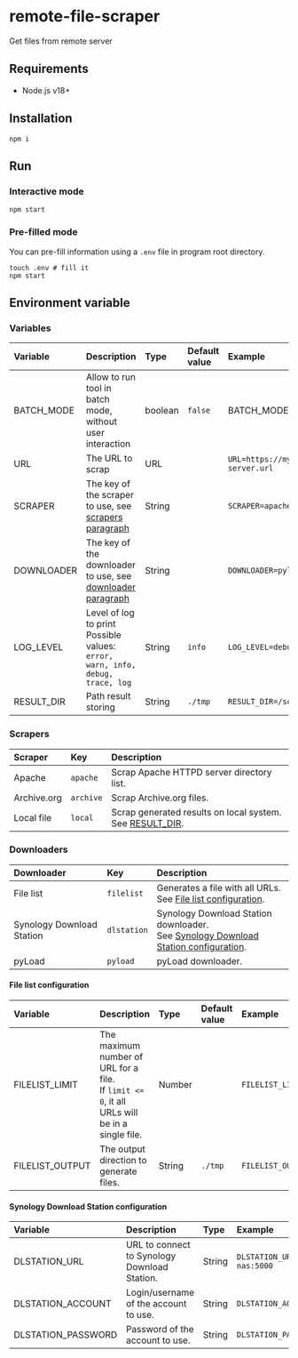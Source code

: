 # remote-file-scraper
Get files from remote server

## Requirements

 - Node.js v18+

## Installation

```shell
npm i
```

## Run

### Interactive mode

```shell
npm start
```

### Pre-filled mode

You can pre-fill information using a `.env` file in program root directory.

```shell
touch .env # fill it
npm start
```

## Environment variable

### Variables

| Variable   | Description                                                                       | Type    | Default value | Example                         |
| :--------- | :-------------------------------------------------------------------------------- | :------ | :------------ | :------------------------------ |
| BATCH_MODE | Allow to run tool in batch mode, without user interaction                         | boolean | `false`       | BATCH_MODE=true`                |
| URL        | The URL to scrap                                                                  | URL     |               | `URL=https://my-own-server.url` |
| SCRAPER    | The key of the scraper to use, see [scrapers paragraph](#scrapers)                | String  |               | `SCRAPER=apache`                |
| DOWNLOADER | The key of the downloader to use, see [downloader paragraph](#downloaders)        | String  |               | `DOWNLOADER=pyload`             |
| LOG_LEVEL  | Level of log to print<br/>Possible values: `error, warn, info, debug, trace, log` | String  | `info`        | `LOG_LEVEL=debug`               |
| RESULT_DIR | Path result storing                                                               | String  | `./tmp`       | `RESULT_DIR=/scraper`           |

### Scrapers

| Scraper     | Key       | Description                                                                 |
| :---------- | :-------- | :-------------------------------------------------------------------------- |
| Apache      | `apache`  | Scrap Apache HTTPD server directory list.                                   |
| Archive.org | `archive` | Scrap Archive.org files.                                                    |
| Local file  | `local`   | Scrap generated results on local system.<br />See [RESULT_DIR](#variables). |

### Downloaders

| Downloader                | Key         | Description                                                                                                                         |
| :------------------------ | :---------- | :---------------------------------------------------------------------------------------------------------------------------------- |
| File list                 | `filelist`  | Generates a file with all URLs.<br />See [File list configuration](#file-list-configuration).                                       |
| Synology Download Station | `dlstation` | Synology Download Station downloader.<br />See [Synology Download Station configuration](#synology-download-station-configuration). |
| pyLoad                    | `pyload`    | pyLoad downloader.                                                                                                                  |

#### File list configuration

| Variable        | Description                                                                                       | Type   | Default value | Example                      |
| :-------------- | :------------------------------------------------------------------------------------------------ | :----- | :------------ | :--------------------------- |
| FILELIST_LIMIT  | The maximum number of URL for a file.<br />If `limit <= 0`, it all URLs will be in a single file. | Number |               | `FILELIST_LIMIT=50`          |
| FILELIST_OUTPUT | The output direction to generate files.                                                           | String | `./tmp`       | `FILELIST_OUTPUT=/tmp/files` |

#### Synology Download Station configuration

| Variable           | Description                                  | Type   | Example                             |
| :----------------- | :------------------------------------------- | :----- | :---------------------------------- |
| DLSTATION_URL      | URL to connect to Synology Download Station. | String | `DLSTATION_URL=https://my-nas:5000` |
| DLSTATION_ACCOUNT  | Login/username of the account to use.        | String | `DLSTATION_ACCOUNT=admin`           |
| DLSTATION_PASSWORD | Password of the account to use.              | String | `DLSTATION_PASSWORD=password`       |
